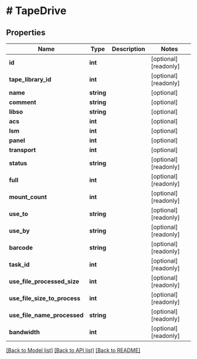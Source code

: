 # # TapeDrive

## Properties

Name | Type | Description | Notes
------------ | ------------- | ------------- | -------------
**id** | **int** |  | [optional] [readonly] 
**tape_library_id** | **int** |  | [optional] [readonly] 
**name** | **string** |  | [optional] 
**comment** | **string** |  | [optional] 
**libso** | **string** |  | [optional] 
**acs** | **int** |  | [optional] 
**lsm** | **int** |  | [optional] 
**panel** | **int** |  | [optional] 
**transport** | **int** |  | [optional] 
**status** | **string** |  | [optional] [readonly] 
**full** | **int** |  | [optional] [readonly] 
**mount_count** | **int** |  | [optional] [readonly] 
**use_to** | **string** |  | [optional] [readonly] 
**use_by** | **string** |  | [optional] [readonly] 
**barcode** | **string** |  | [optional] [readonly] 
**task_id** | **int** |  | [optional] [readonly] 
**use_file_processed_size** | **int** |  | [optional] [readonly] 
**use_file_size_to_process** | **int** |  | [optional] [readonly] 
**use_file_name_processed** | **string** |  | [optional] [readonly] 
**bandwidth** | **int** |  | [optional] [readonly] 

[[Back to Model list]](../../README.md#documentation-for-models) [[Back to API list]](../../README.md#documentation-for-api-endpoints) [[Back to README]](../../README.md)


